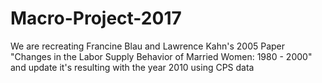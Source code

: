 # Macro-Project-2017

We are recreating Francine Blau and Lawrence Kahn's 2005 Paper "Changes in the Labor Supply Behavior of Married Women: 1980 - 2000" and update it's resulting with the year 2010 using CPS data 
